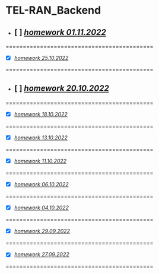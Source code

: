 # TEL-RAN_Backend

- ## [ ] [_homework 01.11.2022_](https://github.com/sl101/TEL-RAN_Backend/blob/main/homeworks/hw_01_11/src/Main.java)

===========================================

- [x] [_homework 25.10.2022_](https://github.com/sl101/TEL-RAN_Backend/blob/main/homeworks/hw_25_10/src)

===========================================

- ## [ ] [_homework 20.10.2022_](https://github.com/sl101/TEL-RAN_Backend/blob/main/homeworks/hw_20_10/src)

===========================================

- [x] [_homework 18.10.2022_](https://github.com/sl101/TEL-RAN_Backend/blob/main/homeworks/hw_18_10/src)

===========================================

- [x] [_homework 13.10.2022_](https://github.com/sl101/TEL-RAN_Backend/blob/main/homeworks/hw_13_10/src/Main.java)

===========================================

- [x] [_homework 11.10.2022_](https://github.com/sl101/TEL-RAN_Backend/blob/main/homeworks/hw_11_10/src)

===========================================

- [x] [_homework 06.10.2022_](https://github.com/sl101/TEL-RAN_Backend/blob/main/homeworks/hw_06_10/src)

===========================================

- [x] [_homework 04.10.2022_](https://github.com/sl101/TEL-RAN_Backend/blob/main/homeworks/hw_4/src/game/hero/Elf4.java)

===========================================

- [x] [_homework 29.09.2022_](https://github.com/sl101/TEL-RAN_Backend/blob/main/homeworks/hw_3/src/main/java/Main.java)

===========================================

- [x] [_homework 27.09.2022_](https://github.com/sl101/TEL-RAN_Backend/blob/main/homeworks/hw_2/src/main/java/Main.java)

===========================================
